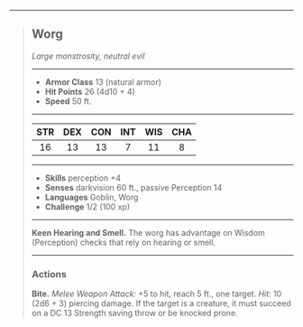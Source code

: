 ***
> ## Worg
> *Large monstrosity, neutral evil*
> 
> ***
> 
> - **Armor Class** 13 (natural armor)
> - **Hit Points** 26 (4d10 + 4)
> - **Speed** 50 ft.
> 
> ***
> 
> |STR|DEX|CON|INT|WIS|CHA|
> |:---:|:---:|:---:|:---:|:---:|:---:|
> |16|13|13|7|11|8|
> 
> ***
> 
> - **Skills** perception +4
> - **Senses** darkvision 60 ft., passive Perception 14
> - **Languages** Goblin, Worg
> - **Challenge** 1/2 (100 xp)
> 
> ***
> 
> **Keen Hearing and Smell.** The worg has advantage on Wisdom (Perception) checks that rely on hearing or smell.
> 
> ***
> 
> ### Actions
> **Bite.** *Melee Weapon Attack:* +5 to hit, reach 5 ft., one target. *Hit:* 10 (2d6 + 3) piercing damage. If the target is a creature, it must succeed on a DC 13 Strength saving throw or be knocked prone.